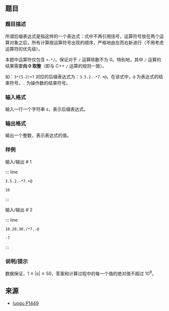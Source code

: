 ## 题目




### 题目描述

所谓后缀表达式是指这样的一个表达式：式中不再引用括号，运算符号放在两个运算对象之后，所有计算按运算符号出现的顺序，严格地由左而右新进行（不用考虑运算符的优先级）。

本题中运算符仅包含 $\texttt{+-*/}$。保证对于 $\texttt{/}$ 运算除数不为 0。特别地，其中 $\texttt{/}$ 运算的结果需要**向 0 取整**（即与 C++ `/` 运算的规则一致）。

如：$\texttt{3*(5-2)+7}$ 对应的后缀表达式为：$\texttt{3.5.2.-*7.+@}$。在该式中，`@` 为表达式的结束符号。`.` 为操作数的结束符号。




### 输入格式
输入一行一个字符串 $s$，表示后缀表达式。




### 输出格式

输出一个整数，表示表达式的值。



### 样例


输入/输出 # 1

::: line
```
3.5.2.-*7.+@
```

```
16
```
:::

输入/输出 # 2

::: line
```
10.28.30./*7.-@
```

```
-7
```
:::





### 说明/提示
数据保证，$1 \leq |s| \leq 50$，答案和计算过程中的每一个值的绝对值不超过 $10^9$。


## 来源

- [luogu P1449](https://www.luogu.com.cn/problem/P1449)
